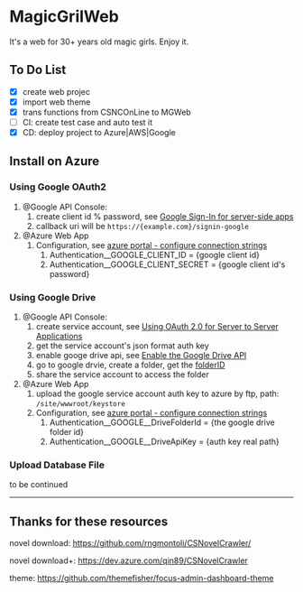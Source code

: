 # MagicGrilWeb
It's a web for 30+ years old magic girls. Enjoy it.


## To Do List
- [x] create web projec
- [x] import web theme
- [x] trans functions from CSNCOnLine to MGWeb
- [ ] CI: create test case and auto test it
- [x] CD: deploy project to Azure|AWS|Google

## Install on Azure

### Using Google OAuth2
1. @Google API Console:
	1. create client id % password, see [Google Sign-In for server-side apps](https://developers.google.com/identity/sign-in/web/server-side-flow)
	1. callback uri will be
	`https://{example.com}/signin-google`
1. @Azure Web App
	1. Configuration, see [azure portal - configure connection strings](https://docs.microsoft.com/zh-tw/azure/app-service/configure-common?tabs=portal#configure-connection-strings)
		1. Authentication__GOOGLE_CLIENT_ID = {google client id}
		1. Authentication__GOOGLE_CLIENT_SECRET = {google client id's password}

### Using Google Drive
1. @Google API Console:
	1. create service account, see [Using OAuth 2.0 for Server to Server Applications](https://developers.google.com/identity/protocols/oauth2/service-account)
	1. get the service account's json format auth key
	1. enable googe drive api, see [Enable the Google Drive API](https://developers.google.com/drive/api/guides/enable-drive-api)
	1. go to google drvie, create a folder, get the [folderID](https://ploi.io/documentation/database/where-do-i-get-google-drive-folder-id)
	1. share the service account to access the folder
1. @Azure Web App
	1. upload the google service account auth key to azure by ftp, path: `/site/wwwroot/keystore`
	1. Configuration, see [azure portal - configure connection strings](https://docs.microsoft.com/zh-tw/azure/app-service/configure-common?tabs=portal#configure-connection-strings)
		1. Authentication__GOOGLE__DriveFolderId = {the google drive folder id}
		1. Authentication__GOOGLE__DriveApiKey = {auth key real path}

### Upload Database File
to be continued

---
## Thanks for these resources
novel download: <https://github.com/rngmontoli/CSNovelCrawler/>

novel download+: <https://dev.azure.com/qin89/CSNovelCrawler>

theme: <https://github.com/themefisher/focus-admin-dashboard-theme>

